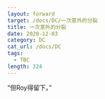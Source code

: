 ```yaml
---
layout: forward
target: /docs/DC/一次意外的分裂
title: 一次意外的分裂
date: 2020-12-03
category: DC
cat_url: /docs/DC
tags: 
  - TBC
length: 324
---
```


“但Roy得留下。”
